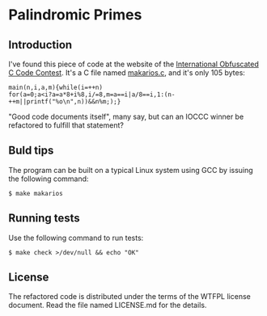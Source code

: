 Palindromic Primes
==================

Introduction
------------

I've found this piece of code at the website of the [International
Obfuscated C Code Contest](http://ioccc.org). It's a C file named
[makarios.c](http://ioccc.org/1995/makarios.c), and it's only 105
bytes:

    main(n,i,a,m){while(i=++n)
    for(a=0;a<i?a=a*8+i%8,i/=8,m=a==i|a/8==i,1:(n-++m||printf("%o\n",n))&&n%m;);}

"Good code documents itself", many say, but can an IOCCC winner be
refactored to fulfill that statement?


Buld tips
---------

The program can be built on a typical Linux system using GCC by
issuing the following command:

    $ make makarios


Running tests
-------------

Use the following command to run tests:

    $ make check >/dev/null && echo "OK"


License
-------

The refactored code is distributed under the terms of the
WTFPL license document. Read the file named LICENSE.md for the
details.
